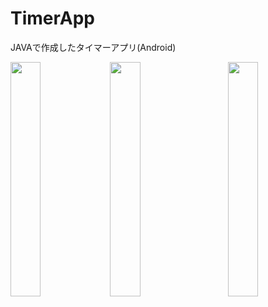 # TimerApp
JAVAで作成したタイマーアプリ(Android)

<a><img src="https://i.imgur.com/agyTaJF.png" width="31%" align="left"></a>
<a><img src="https://i.imgur.com/3Jn3JiA.png" width="31%" align="bottom"></a>
<a><img src="https://i.imgur.com/Oq2xkA3.png" width="31%" align="right"></a>
